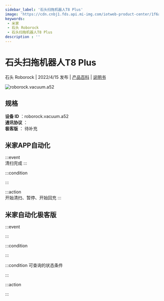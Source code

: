 ```yaml
---
sidebar_label: '石头扫拖机器人T8 Plus'
image: 'https://cdn.cnbj1.fds.api.mi-img.com/iotweb-product-center/1f6acb0abda5ccbac4cd87b31190c1a2_1649213885072.png?GalaxyAccessKeyId=AKVGLQWBOVIRQ3XLEW&Expires=9223372036854775807&Signature=IVmsloLC/2BOD1uJ56xFJP/4ub0='
keywords: 
 - 米家
 - 石头 Roborock
 - 石头扫拖机器人T8 Plus
description : ''
---
```

# 石头扫拖机器人T8 Plus

石头 Roborock | 2022/4/15 发布 | [产品百科](https://home.mi.com/webapp/content/baike/product/index.html?model=roborock.vacuum.a52/) | [说明书](https://home.mi.com/views/introduction.html?model=roborock.vacuum.a52&region=cn)

![roborock.vacuum.a52](https://cdn.cnbj1.fds.api.mi-img.com/iotweb-product-center/1f6acb0abda5ccbac4cd87b31190c1a2_1649213885072.png?GalaxyAccessKeyId=AKVGLQWBOVIRQ3XLEW&Expires=9223372036854775807&Signature=IVmsloLC/2BOD1uJ56xFJP/4ub0=)

## 规格  
> 
**设备 ID** ：roborock.vacuum.a52  
**通讯协议** ：  
**极客版**  ： 待补充 


## 米家APP自动化  

:::event  
清扫完成
:::

:::condition  

:::

:::action   
开始清扫、暂停、开始回充
:::

## 米家自动化极客版  

:::event  

:::

:::condition  

:::

:::condition 可查询的状态条件  

:::

:::action  

:::

        
